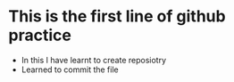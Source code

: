 # This is the first line of github practice
- In this I have learnt to create reposiotry
- Learned to commit the file
